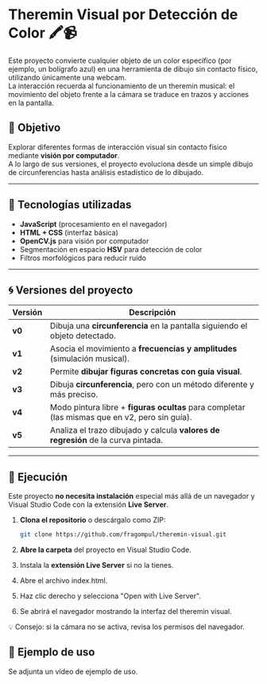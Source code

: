 # Theremin Visual por Detección de Color 🖍️📹

Este proyecto convierte cualquier objeto de un color específico (por ejemplo, un bolígrafo azul) en una herramienta de dibujo sin contacto físico, utilizando únicamente una webcam.  
La interacción recuerda al funcionamiento de un theremin musical: el movimiento del objeto frente a la cámara se traduce en trazos y acciones en la pantalla.

## 🎯 Objetivo

Explorar diferentes formas de interacción visual sin contacto físico mediante **visión por computador**.  
A lo largo de sus versiones, el proyecto evoluciona desde un simple dibujo de circunferencias hasta análisis estadístico de lo dibujado.

---

## 🧰 Tecnologías utilizadas

- **JavaScript** (procesamiento en el navegador)
- **HTML + CSS** (interfaz básica)
- **OpenCV.js** para visión por computador
- Segmentación en espacio **HSV** para detección de color
- Filtros morfológicos para reducir ruido

---

## 🌀 Versiones del proyecto

| Versión | Descripción |
|---------|-------------|
| **v0** | Dibuja una **circunferencia** en la pantalla siguiendo el objeto detectado. |
| **v1** | Asocia el movimiento a **frecuencias y amplitudes** (simulación musical). |
| **v2** | Permite **dibujar figuras concretas con guía visual**. |
| **v3** | Dibuja **circunferencia**, pero con un método diferente y más preciso. |
| **v4** | Modo pintura libre + **figuras ocultas** para completar (las mismas que en v2, pero sin guía). |
| **v5** | Analiza el trazo dibujado y calcula **valores de regresión** de la curva pintada. |

---

## 🚀 Ejecución

Este proyecto **no necesita instalación** especial más allá de un navegador y Visual Studio Code con la extensión **Live Server**.

1. **Clona el repositorio** o descárgalo como ZIP:
   ```bash
   git clone https://github.com/fragompul/theremin-visual.git

2. **Abre la carpeta** del proyecto en Visual Studio Code.

3. Instala la **extensión Live Server** si no la tienes.

4. Abre el archivo index.html.

5. Haz clic derecho y selecciona "Open with Live Server".

6. Se abrirá el navegador mostrando la interfaz del theremin visual.

💡 Consejo: si la cámara no se activa, revisa los permisos del navegador.

## 📸 Ejemplo de uso

Se adjunta un vídeo de ejemplo de uso.
